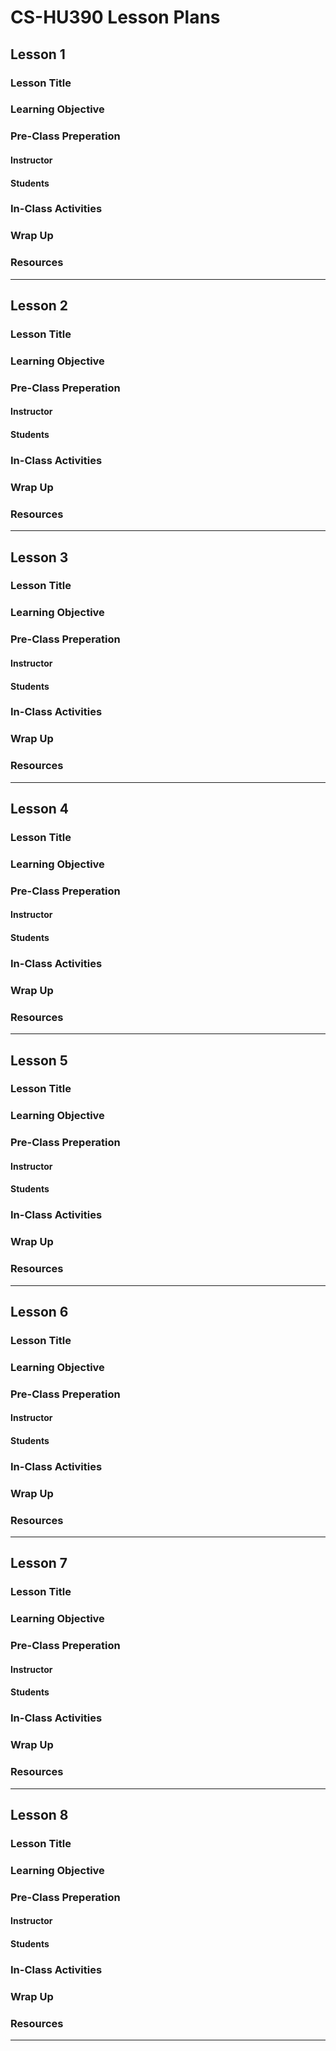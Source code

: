 # CS-HU390 Lesson Plans

## Lesson 1
### Lesson Title
### Learning Objective
### Pre-Class Preperation
#### Instructor
#### Students
### In-Class Activities 
### Wrap Up
### Resources
---


## Lesson 2
### Lesson Title
### Learning Objective
### Pre-Class Preperation
#### Instructor
#### Students
### In-Class Activities 
### Wrap Up
### Resources 
---


## Lesson 3
### Lesson Title
### Learning Objective
### Pre-Class Preperation
#### Instructor
#### Students
### In-Class Activities 
### Wrap Up
### Resources 
---


## Lesson 4
### Lesson Title
### Learning Objective
### Pre-Class Preperation
#### Instructor
#### Students
### In-Class Activities 
### Wrap Up
### Resources 
---

## Lesson 5
### Lesson Title
### Learning Objective
### Pre-Class Preperation
#### Instructor
#### Students
### In-Class Activities 
### Wrap Up
### Resources 
---

## Lesson 6
### Lesson Title
### Learning Objective
### Pre-Class Preperation
#### Instructor
#### Students
### In-Class Activities 
### Wrap Up
### Resources 
---

## Lesson 7
### Lesson Title
### Learning Objective
### Pre-Class Preperation
#### Instructor
#### Students
### In-Class Activities 
### Wrap Up
### Resources 
---

## Lesson 8
### Lesson Title
### Learning Objective
### Pre-Class Preperation
#### Instructor
#### Students
### In-Class Activities 
### Wrap Up
### Resources 
---
